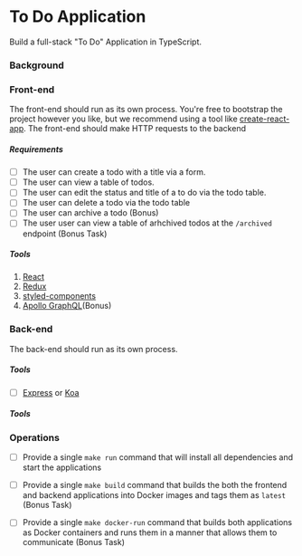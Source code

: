 # To Do Application
Build a full-stack "To Do" Application in TypeScript. 

### Background


### Front-end 
The front-end should run as its own process. You're free to bootstrap the project however you like, but we recommend using a tool like [create-react-app](https://github.com/facebook/create-react-app). The front-end should make HTTP requests to the backend 

##### Requirements
- [ ] The user can create a todo with a title via a form.
- [ ] The user can view a table of todos.
- [ ] The user can edit the status and title of a to do via the todo table.
- [ ] The user can delete a todo via the todo table
- [ ] The user can archive a todo (Bonus)
- [ ] The user user can view a table of arhchived todos at the `/archived` endpoint (Bonus Task)

##### Tools
1. [React](https://github.com/facebook/react)
2. [Redux](https://github.com/reduxjs/redux.git)
3. [styled-components](https://github.com/styled-components/styled-components)
4. [Apollo GraphQL](https://github.com/apollographql/apollo-client)(Bonus)

### Back-end
The back-end should run as its own process.

##### Tools
- [ ] [Express](https://github.com/expressjs/express) or [Koa](https://github.com/koajs/koa)

##### Tools


### Operations
- [ ] Provide a single `make run` command that will install all dependencies and start the applications
- [ ] Provide a single `make build` command that builds the both the frontend and backend applications into Docker images and tags them as `latest` (Bonus Task)
- [ ] Provide a single `make docker-run` command that builds both applications as Docker containers and runs them in a manner that allows them to communicate (Bonus Task)

